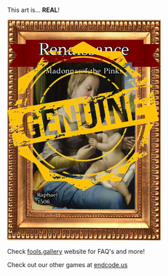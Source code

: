 This art is... 
 **REAL**! 
 
 ![alt text](Madonna_of_the_Pinks_Real.png?raw=true "Artwork Card")  
 
 Check [fools.gallery](https://fools.gallery/) website for FAQ's and more! 
 
 Check out our other games at [endcode.us](https://endcode.us/)